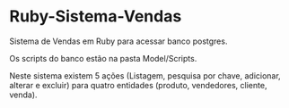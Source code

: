 # Ruby-Sistema-Vendas
Sistema de Vendas em Ruby para acessar banco postgres.

Os scripts do banco estão na pasta Model/Scripts.

Neste sistema existem 5 ações (Listagem, pesquisa por chave, adicionar, alterar e excluir) 
para quatro entidades (produto, vendedores, cliente, venda).



